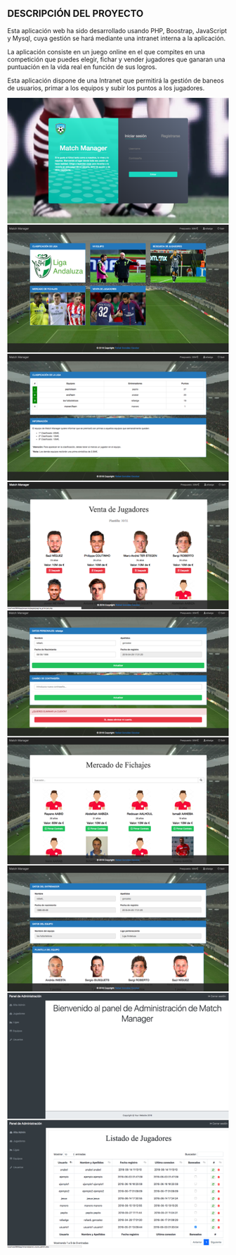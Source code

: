## DESCRIPCIÓN DEL PROYECTO

Esta aplicación web ha sido desarrollado usando PHP, Boostrap, JavaScript y Mysql, cuya gestión se hará mediante una intranet interna a la aplicación.

La aplicación consiste en un juego online en el que compites en una competición que puedes elegir, fichar y vender jugadores que ganaran una puntuación en la vida real en función de sus logros.

Esta aplicación dispone de una Intranet que permitirá la gestión de baneos de usuarios, primar a los equipos y subir los puntos a los jugadores.

![#](https://github.com/rafaelge96/rafaelge96/blob/main/proyectos/web/matchmanager/captura_ejemplo_1.png)
![#](https://github.com/rafaelge96/rafaelge96/blob/main/proyectos/web/matchmanager/captura_ejemplo_2.png)
![#](https://github.com/rafaelge96/rafaelge96/blob/main/proyectos/web/matchmanager/captura_ejemplo_3.png)
![#](https://github.com/rafaelge96/rafaelge96/blob/main/proyectos/web/matchmanager/captura_ejemplo_4.png)
![#](https://github.com/rafaelge96/rafaelge96/blob/main/proyectos/web/matchmanager/captura_ejemplo_5.png)
![#](https://github.com/rafaelge96/rafaelge96/blob/main/proyectos/web/matchmanager/captura_ejemplo_6.png)
![#](https://github.com/rafaelge96/rafaelge96/blob/main/proyectos/web/matchmanager/captura_ejemplo_7.png)
![#](https://github.com/rafaelge96/rafaelge96/blob/main/proyectos/web/matchmanager/captura_ejemplo_8.png)
![#](https://github.com/rafaelge96/rafaelge96/blob/main/proyectos/web/matchmanager/captura_ejemplo_9.png)
